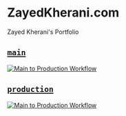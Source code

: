 # ZayedKherani.com

Zayed Kherani's Portfolio

## [`main`](https://github.com/ZayedKherani/ZayedKherani.com/tree/main)
[![Main to Production Workflow](https://github.com/ZayedKherani/ZayedKherani.com/actions/workflows/mainToProduction.yml/badge.svg?branch=main)](https://github.com/ZayedKherani/ZayedKherani.com/actions/workflows/mainToProduction.yml)

## [`production`](https://github.com/ZayedKherani/ZayedKherani.com/tree/production)
[![Main to Production Workflow](https://github.com/ZayedKherani/ZayedKherani.com/actions/workflows/mainToProduction.yml/badge.svg?branch=production)](https://github.com/ZayedKherani/ZayedKherani.com/actions/workflows/mainToProduction.yml)
